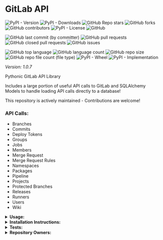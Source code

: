 # GitLab API

![PyPI - Version](https://img.shields.io/pypi/v/gitlab-api)
![PyPI - Downloads](https://img.shields.io/pypi/dd/gitlab-api)
![GitHub Repo stars](https://img.shields.io/github/stars/Knuckles-Team/gitlab-api)
![GitHub forks](https://img.shields.io/github/forks/Knuckles-Team/gitlab-api)
![GitHub contributors](https://img.shields.io/github/contributors/Knuckles-Team/gitlab-api)
![PyPI - License](https://img.shields.io/pypi/l/gitlab-api)
![GitHub](https://img.shields.io/github/license/Knuckles-Team/gitlab-api)

![GitHub last commit (by committer)](https://img.shields.io/github/last-commit/Knuckles-Team/gitlab-api)
![GitHub pull requests](https://img.shields.io/github/issues-pr/Knuckles-Team/gitlab-api)
![GitHub closed pull requests](https://img.shields.io/github/issues-pr-closed/Knuckles-Team/gitlab-api)
![GitHub issues](https://img.shields.io/github/issues/Knuckles-Team/gitlab-api)

![GitHub top language](https://img.shields.io/github/languages/top/Knuckles-Team/gitlab-api)
![GitHub language count](https://img.shields.io/github/languages/count/Knuckles-Team/gitlab-api)
![GitHub repo size](https://img.shields.io/github/repo-size/Knuckles-Team/gitlab-api)
![GitHub repo file count (file type)](https://img.shields.io/github/directory-file-count/Knuckles-Team/gitlab-api)
![PyPI - Wheel](https://img.shields.io/pypi/wheel/gitlab-api)
![PyPI - Implementation](https://img.shields.io/pypi/implementation/gitlab-api)

*Version: 1.0.7*

Pythonic GitLab API Library

Includes a large portion of useful API calls to GitLab and SQLAlchemy Models to handle loading API calls directly to a database!

This repository is actively maintained - Contributions are welcome!

### API Calls:
- Branches
- Commits
- Deploy Tokens
- Groups
- Jobs
- Members
- Merge Request
- Merge Request Rules
- Namespaces
- Packages
- Pipeline
- Projects
- Protected Branches
- Releases
- Runners
- Users
- Wiki

<details>
  <summary><b>Usage:</b></summary>

Using the API directly

```python
#!/usr/bin/python
# coding: utf-8
import gitlab_api

token = "<GITLAB_TOKEN/PERSONAL_TOKEN>"
gitlab_url = "<GITLAB_URL>"
client = gitlab_api.Api(url=gitlab_url, token=token)

users = client.get_users()
print(users)

created_merge_request = client.create_merge_request(project_id=123, source_branch="development",
                                                    target_branch="production",title="Merge Request Title")
print(f"Merge Request Title: {created_merge_request.data.title}\nDescription: {created_merge_request.data.description}")
users = client.get_users()
print(f"First user's email: {users.data[0].email}")

print(f"Projects: {client.get_projects()}")

response = client.get_runners(runner_type='instance_type', all_runners=True)
print(f"Runners: {response}")
```

Inserting API responses directly to a Postgres Database

```python
#!/usr/bin/python

import gitlab_api
from gitlab_api.utils import upsert
from gitlab_api.gitlab_db_models import BaseDBModel as Base
import urllib3
import os
from urllib.parse import quote_plus
from sqlalchemy import create_engine
from sqlalchemy.orm import sessionmaker

urllib3.disable_warnings(urllib3.exceptions.InsecureRequestWarning)

gitlab_token = os.environ["GITLAB_TOKEN"]
postgres_username = os.environ["POSTGRES_USERNAME"]
postgres_password = os.environ["POSTGRES_PASSWORD"]
postgres_db_host = os.environ["POSTGRES_DB_HOST"]
postgres_port = os.environ["POSTGRES_PORT"]
postgres_db_name = os.environ["POSTGRES_DB_NAME"]


if __name__ == "__main__":
    print("Creating GitLab Client...")
    client = gitlab_api.Api(
        url="http://gitlab.arpa/api/v4/",
        token=gitlab_token,
        verify=False,
    )
    print("GitLab Client Created\n\n")

    print("Creating Engine")
    engine = create_engine(
        f"postgresql://{postgres_username}:{quote_plus(postgres_password)}@"
        f"{postgres_db_host}:{postgres_port}/{postgres_db_name}"
    )
    print("Engine Created\n\n")

    print("Creating Tables...")
    Base.metadata.create_all(engine)
    print("Tables Created\n\n")

    print("Creating Session...")
    Session = sessionmaker(bind=engine)
    session = Session()
    print("Session Created\n\n")

    print("Fetching GitLab Data...")
    # User Data table is a dependency table
    user_response = client.get_users()
    print(
        f"Users ({len(user_response.data.users)}) Fetched - "
        f"Status: {user_response.status_code}\n"
    )

    # Namespaces table is a dependency table
    namespace_response = client.get_namespaces()
    print(
        f"Namespaces ({len(namespace_response.data.namespaces)}) Fetched - "
        f"Status: {namespace_response.status_code}\n"
    )

    # Project table requires Users and Namespaces
    project_response = client.get_nested_projects_by_group(group_id=2, per_page=100)
    print(
        f"Projects ({len(project_response.data.projects)}) Fetched - "
        f"Status: {project_response.status_code}\n"
    )

    # Merge Requests table requires Users, Namespaces, and Projects
    merge_request_response = client.get_group_merge_requests(
        argument="state=all", group_id=2
    )
    print(
        f"Merge Requests ({len(merge_request_response.data.merge_requests)}) Fetched - "
        f"Status: {merge_request_response.status_code}\n\n"
    )

    pipeline_job_responses = []
    for project in project_response.data.projects:
        pipeline_job_response = client.get_project_jobs(project_id=49)  # project.id)
        pipeline_job_responses.append(pipeline_job_response)
        print(
            f"Pipeline Jobs ({len(pipeline_job_response.data.jobs)}) Fetched for Project ({project.id}) - "
            f"Status: {pipeline_job_response.status_code}\n\n"
        )
        print(
            f"Inserting Pipeline Job {pipeline_job_response}\n\n"
            f"Data: {pipeline_job_response.data}"
        )

    print("Inserting Users Into Database...")
    upsert(session=session, response=user_response)
    print("Users Synchronization Complete!\n")

    print("Inserting Namespaces Into Database...")
    upsert(session=session, response=namespace_response)
    print("Namespaces Synchronization Complete!\n")

    print("Inserting Projects Into Database...\n")
    upsert(session=session, response=project_response)
    print("Projects Synchronization Complete!\n")

    print("Inserting Merge Requests Into Database...")
    upsert(session=session, response=merge_request_response)
    print("Merge Request Synchronization Complete!\n")

    print(f"Inserting ({len(pipeline_job_responses)}) Pipeline Jobs Into Database...")
    for pipeline_job_response in pipeline_job_responses:
        upsert(session=session, response=pipeline_job_response)
    print("Pipeline Jobs Synchronization Complete!\n\n\n")

    session.close()
    print("Session Closed")

```

</details>

<details>
  <summary><b>Installation Instructions:</b></summary>

Install Python Package

```bash
python -m pip install gitlab-api
```

</details>

<details>
  <summary><b>Tests:</b></summary>

pre-commit check
```bash
pre-commit run --all-files
```

pytest
```bash
python -m pip install -r test-requirements.txt
pytest ./test/test_gitlab_models.py
```
</details>


<details>
  <summary><b>Repository Owners:</b></summary>


<img width="100%" height="180em" src="https://github-readme-stats.vercel.app/api?username=Knucklessg1&show_icons=true&hide_border=true&&count_private=true&include_all_commits=true" />

![GitHub followers](https://img.shields.io/github/followers/Knucklessg1)
![GitHub User's stars](https://img.shields.io/github/stars/Knucklessg1)
</details>
